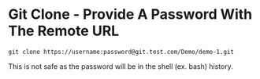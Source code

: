 # Git Clone - Provide A Password With The Remote URL

```shell
git clone https://username:password@git.test.com/Demo/demo-1.git
```

This is not safe as the password will be in the shell (ex. bash) history.